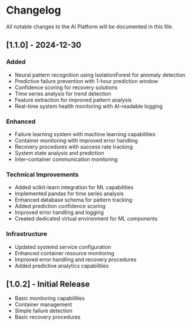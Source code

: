 # Changelog

All notable changes to the AI Platform will be documented in this file.

## [1.1.0] - 2024-12-30

### Added
- Neural pattern recognition using IsolationForest for anomaly detection
- Predictive failure prevention with 1-hour prediction window
- Confidence scoring for recovery solutions
- Time series analysis for trend detection
- Feature extraction for improved pattern analysis
- Real-time system health monitoring with AI-readable logging

### Enhanced
- Failure learning system with machine learning capabilities
- Container monitoring with improved error handling
- Recovery procedures with success rate tracking
- System state analysis and prediction
- Inter-container communication monitoring

### Technical Improvements
- Added scikit-learn integration for ML capabilities
- Implemented pandas for time series analysis
- Enhanced database schema for pattern tracking
- Added prediction confidence scoring
- Improved error handling and logging
- Created dedicated virtual environment for ML components

### Infrastructure
- Updated systemd service configuration
- Enhanced container resource monitoring
- Improved error handling and recovery procedures
- Added predictive analytics capabilities

## [1.0.2] - Initial Release

- Basic monitoring capabilities
- Container management
- Simple failure detection
- Basic recovery procedures
